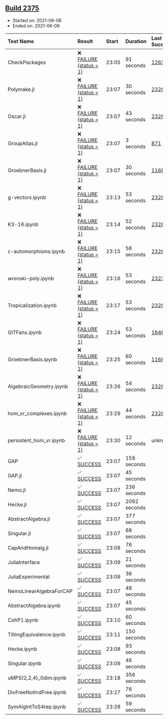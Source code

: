## [Build 2375](https://oscarci.mathematik.uni-kl.de/job/oscar-stable/2375/)

* Started on: 2021-06-06
* Ended on: 2021-06-06

| Test Name    | Result | Start | Duration | Last Success | First Failure |
|:-------------|:-------|:------|:---------|:-------------|:--------------|
| CheckPackages | ❌ [FAILURE (status = 1)](https://oscarci.mathematik.uni-kl.de/job/oscar-stable/2375/artifact/logs/build-2375/CheckPackages.log) | 23:05 | 91 seconds | [1263](https://oscarci.mathematik.uni-kl.de/job/oscar-stable/1263/) | [1264](https://oscarci.mathematik.uni-kl.de/job/oscar-stable/1264/) |
| Polymake.jl | ❌ [FAILURE (status = 1)](https://oscarci.mathematik.uni-kl.de/job/oscar-stable/2375/artifact/logs/build-2375/Polymake.jl.log) | 23:07 | 30 seconds | [2326](https://oscarci.mathematik.uni-kl.de/job/oscar-stable/2326/) | [2327](https://oscarci.mathematik.uni-kl.de/job/oscar-stable/2327/) |
| Oscar.jl | ❌ [FAILURE (status = 1)](https://oscarci.mathematik.uni-kl.de/job/oscar-stable/2375/artifact/logs/build-2375/Oscar.jl.log) | 23:07 | 43 seconds | [2326](https://oscarci.mathematik.uni-kl.de/job/oscar-stable/2326/) | [2327](https://oscarci.mathematik.uni-kl.de/job/oscar-stable/2327/) |
| GroupAtlas.jl | ❌ [FAILURE (status = 1)](https://oscarci.mathematik.uni-kl.de/job/oscar-stable/2375/artifact/logs/build-2375/GroupAtlas.jl.log) | 23:07 | 3 seconds | [871](https://oscarci.mathematik.uni-kl.de/job/oscar-stable/871/) | [872](https://oscarci.mathematik.uni-kl.de/job/oscar-stable/872/) |
| GroebnerBasis.jl | ❌ [FAILURE (status = 1)](https://oscarci.mathematik.uni-kl.de/job/oscar-stable/2375/artifact/logs/build-2375/GroebnerBasis.jl.log) | 23:07 | 30 seconds | [1168](https://oscarci.mathematik.uni-kl.de/job/oscar-stable/1168/) | [1169](https://oscarci.mathematik.uni-kl.de/job/oscar-stable/1169/) |
| g-vectors.ipynb | ❌ [FAILURE (status = 1)](https://oscarci.mathematik.uni-kl.de/job/oscar-stable/2375/artifact/logs/build-2375/g-vectors.ipynb.log) | 23:13 | 53 seconds | [2326](https://oscarci.mathematik.uni-kl.de/job/oscar-stable/2326/) | [2327](https://oscarci.mathematik.uni-kl.de/job/oscar-stable/2327/) |
| K3-16.ipynb | ❌ [FAILURE (status = 1)](https://oscarci.mathematik.uni-kl.de/job/oscar-stable/2375/artifact/logs/build-2375/K3-16.ipynb.log) | 23:14 | 52 seconds | [2326](https://oscarci.mathematik.uni-kl.de/job/oscar-stable/2326/) | [2327](https://oscarci.mathematik.uni-kl.de/job/oscar-stable/2327/) |
| c-automorphisms.ipynb | ❌ [FAILURE (status = 1)](https://oscarci.mathematik.uni-kl.de/job/oscar-stable/2375/artifact/logs/build-2375/c-automorphisms.ipynb.log) | 23:15 | 56 seconds | [2326](https://oscarci.mathematik.uni-kl.de/job/oscar-stable/2326/) | [2327](https://oscarci.mathematik.uni-kl.de/job/oscar-stable/2327/) |
| wronski-poly.ipynb | ❌ [FAILURE (status = 1)](https://oscarci.mathematik.uni-kl.de/job/oscar-stable/2375/artifact/logs/build-2375/wronski-poly.ipynb.log) | 23:16 | 53 seconds | [2323](https://oscarci.mathematik.uni-kl.de/job/oscar-stable/2323/) | [2324](https://oscarci.mathematik.uni-kl.de/job/oscar-stable/2324/) |
| Tropicalization.ipynb | ❌ [FAILURE (status = 1)](https://oscarci.mathematik.uni-kl.de/job/oscar-stable/2375/artifact/logs/build-2375/Tropicalization.ipynb.log) | 23:17 | 53 seconds | [2326](https://oscarci.mathematik.uni-kl.de/job/oscar-stable/2326/) | [2327](https://oscarci.mathematik.uni-kl.de/job/oscar-stable/2327/) |
| GITFans.ipynb | ❌ [FAILURE (status = 1)](https://oscarci.mathematik.uni-kl.de/job/oscar-stable/2375/artifact/logs/build-2375/GITFans.ipynb.log) | 23:24 | 53 seconds | [1646](https://oscarci.mathematik.uni-kl.de/job/oscar-stable/1646/) | [1647](https://oscarci.mathematik.uni-kl.de/job/oscar-stable/1647/) |
| GroebnerBasis.ipynb | ❌ [FAILURE (status = 1)](https://oscarci.mathematik.uni-kl.de/job/oscar-stable/2375/artifact/logs/build-2375/GroebnerBasis.ipynb.log) | 23:25 | 60 seconds | [1168](https://oscarci.mathematik.uni-kl.de/job/oscar-stable/1168/) | [1169](https://oscarci.mathematik.uni-kl.de/job/oscar-stable/1169/) |
| AlgebraicGeometry.ipynb | ❌ [FAILURE (status = 1)](https://oscarci.mathematik.uni-kl.de/job/oscar-stable/2375/artifact/logs/build-2375/AlgebraicGeometry.ipynb.log) | 23:26 | 54 seconds | [2326](https://oscarci.mathematik.uni-kl.de/job/oscar-stable/2326/) | [2327](https://oscarci.mathematik.uni-kl.de/job/oscar-stable/2327/) |
| hom_vr_complexes.ipynb | ❌ [FAILURE (status = 1)](https://oscarci.mathematik.uni-kl.de/job/oscar-stable/2375/artifact/logs/build-2375/hom_vr_complexes.ipynb.log) | 23:29 | 44 seconds | [2326](https://oscarci.mathematik.uni-kl.de/job/oscar-stable/2326/) | [2327](https://oscarci.mathematik.uni-kl.de/job/oscar-stable/2327/) |
| persistent_hom_vr.ipynb | ❌ [FAILURE (status = 1)](https://oscarci.mathematik.uni-kl.de/job/oscar-stable/2375/artifact/logs/build-2375/persistent_hom_vr.ipynb.log) | 23:30 | 12 seconds | unknown | unknown |
| GAP | ✅ [SUCCESS](https://oscarci.mathematik.uni-kl.de/job/oscar-stable/2375/artifact/logs/build-2375/GAP.log) | 23:07 | 158 seconds |  |  |
| GAP.jl | ✅ [SUCCESS](https://oscarci.mathematik.uni-kl.de/job/oscar-stable/2375/artifact/logs/build-2375/GAP.jl.log) | 23:07 | 45 seconds |  |  |
| Nemo.jl | ✅ [SUCCESS](https://oscarci.mathematik.uni-kl.de/job/oscar-stable/2375/artifact/logs/build-2375/Nemo.jl.log) | 23:07 | 236 seconds |  |  |
| Hecke.jl | ✅ [SUCCESS](https://oscarci.mathematik.uni-kl.de/job/oscar-stable/2375/artifact/logs/build-2375/Hecke.jl.log) | 23:07 | 2062 seconds |  |  |
| AbstractAlgebra.jl | ✅ [SUCCESS](https://oscarci.mathematik.uni-kl.de/job/oscar-stable/2375/artifact/logs/build-2375/AbstractAlgebra.jl.log) | 23:07 | 377 seconds |  |  |
| Singular.jl | ✅ [SUCCESS](https://oscarci.mathematik.uni-kl.de/job/oscar-stable/2375/artifact/logs/build-2375/Singular.jl.log) | 23:07 | 68 seconds |  |  |
| CapAndHomalg.jl | ✅ [SUCCESS](https://oscarci.mathematik.uni-kl.de/job/oscar-stable/2375/artifact/logs/build-2375/CapAndHomalg.jl.log) | 23:08 | 76 seconds |  |  |
| JuliaInterface | ✅ [SUCCESS](https://oscarci.mathematik.uni-kl.de/job/oscar-stable/2375/artifact/logs/build-2375/JuliaInterface.log) | 23:09 | 21 seconds |  |  |
| JuliaExperimental | ✅ [SUCCESS](https://oscarci.mathematik.uni-kl.de/job/oscar-stable/2375/artifact/logs/build-2375/JuliaExperimental.log) | 23:09 | 36 seconds |  |  |
| NemoLinearAlgebraForCAP | ✅ [SUCCESS](https://oscarci.mathematik.uni-kl.de/job/oscar-stable/2375/artifact/logs/build-2375/NemoLinearAlgebraForCAP.log) | 23:07 | 48 seconds |  |  |
| AbstractAlgebra.ipynb | ✅ [SUCCESS](https://oscarci.mathematik.uni-kl.de/job/oscar-stable/2375/artifact/logs/build-2375/AbstractAlgebra.ipynb.log) | 23:07 | 45 seconds |  |  |
| CohP1.ipynb | ✅ [SUCCESS](https://oscarci.mathematik.uni-kl.de/job/oscar-stable/2375/artifact/logs/build-2375/CohP1.ipynb.log) | 23:10 | 60 seconds |  |  |
| TiltingEquivalence.ipynb | ✅ [SUCCESS](https://oscarci.mathematik.uni-kl.de/job/oscar-stable/2375/artifact/logs/build-2375/TiltingEquivalence.ipynb.log) | 23:11 | 150 seconds |  |  |
| Hecke.ipynb | ✅ [SUCCESS](https://oscarci.mathematik.uni-kl.de/job/oscar-stable/2375/artifact/logs/build-2375/Hecke.ipynb.log) | 23:08 | 93 seconds |  |  |
| Singular.ipynb | ✅ [SUCCESS](https://oscarci.mathematik.uni-kl.de/job/oscar-stable/2375/artifact/logs/build-2375/Singular.ipynb.log) | 23:09 | 46 seconds |  |  |
| uMPS(2,2,4)_0dim.ipynb | ✅ [SUCCESS](https://oscarci.mathematik.uni-kl.de/job/oscar-stable/2375/artifact/logs/build-2375/uMPS-2-2-4-_0dim.ipynb.log) | 23:18 | 356 seconds |  |  |
| DivFreeNotIndFree.ipynb | ✅ [SUCCESS](https://oscarci.mathematik.uni-kl.de/job/oscar-stable/2375/artifact/logs/build-2375/DivFreeNotIndFree.ipynb.log) | 23:27 | 76 seconds |  |  |
| SymAlgIntToS4rep.ipynb | ✅ [SUCCESS](https://oscarci.mathematik.uni-kl.de/job/oscar-stable/2375/artifact/logs/build-2375/SymAlgIntToS4rep.ipynb.log) | 23:28 | 59 seconds |  |  |
